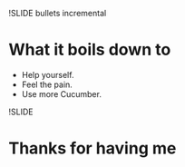 !SLIDE bullets incremental
# What it boils down to

* Help yourself.
* Feel the pain.
* Use more Cucumber.

!SLIDE
# Thanks for having me

